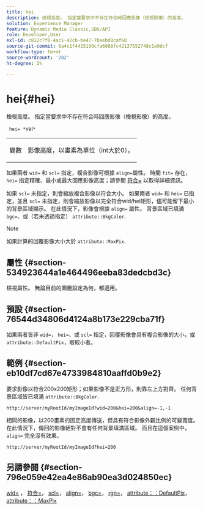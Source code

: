```yaml
---
title: hei
description: 檢視高度。 指定當要求中不存在符合時回應影像（檢視影像）的高度。
solution: Experience Manager
feature: Dynamic Media Classic,SDK/API
role: Developer,User
exl-id: c812c7f0-4ac1-42cb-be47-7baebd8caf60
source-git-commit: 6a4c1f4425199cfa6088fc42137552748c1a9dcf
workflow-type: tm+mt
source-wordcount: '282'
ht-degree: 2%

---
```


# hei{#hei}

檢視高度。 指定當要求中不存在符合時回應影像（檢視影像）的高度。

` hei= *`val`*`

<table id="simpletable_1A36827B6E6647888A4E6E868975D716"> 
 <tr class="strow"> 
  <td class="stentry"> <p> <span class="codeph"> <span class="varname"> 變數 </span> </span> </p> </td> 
  <td class="stentry"> <p>影像高度，以畫素為單位（int大於0）。 </p> </td> 
 </tr> 
</table>

如果兩者 `wid=` 和 `scl=` 指定，複合影像可根據 `align=`屬性。 時間 `fit=` 存在， `hei=` 指定精確、最小或最大回應影像高度；請參閱 [符合=](/help/aem-is-ir-api/is-api/http-ref/image-serving-api-ref/c-http-protocol-reference/c-command-reference/r-fit.md) 以取得詳細資訊。

如果 `scl=` 未指定，則會縮放複合影像以符合大小。 如果兩者 `wid=` 和 `hei=` 已指定，並且 `scl=` 未指定，則會縮放影像以完全符合wid/hei矩形，儘可能留下最小的背景區域顯示。 在此情況下，影像會根據 `align=` 屬性。 背景區域已填滿 `bgc=`、或（若未透過指定） `attribute::BkgColor`.

>[!NOTE]
>
>如果計算的回覆影像大小大於 `attribute::MaxPix`.

## 屬性 {#section-534923644a1e464496eeba83dedcbd3c}

檢視屬性。 無論目前的圖層設定為何，都適用。

## 預設 {#section-76544d34806d4124a8b173e229cba71f}

如果兩者皆非 `wid=`， `hei=`、或 `scl=` 指定，回覆影像會具有複合影像的大小，或 `attribute::DefaultPix`，取較小者。

## 範例 {#section-eb10df7cd67e4733984810aaffd0b9e2}

要求影像以符合200x200矩形；如果影像不是正方形，則靠左上方對齊。 任何背景區域皆已填滿 `attribute::BkgColor`.

`http://server/myRootId/myImageId?wid=200&hei=200&align=-1,-1`

相同的影像，以200畫素的固定高度傳送，但具有符合影像外觀比例的可變寬度。 在此情況下，傳回的影像絕對不會有任何背景填滿區域。 而且在這個案例中， `align=` 完全沒有效果。

`http://server/myRootId/myImageId?hei=200`

## 另請參閱 {#section-796e059e42ea4e86ab90ea3d024850ec}

[wid=](../../../../../is-api/http-ref/image-serving-api-ref/c-http-protocol-reference/c-command-reference/r-is-http-wid.md#reference-bfeadcb67bf4485f851eb21345527e47) ， [符合=](../../../../../is-api/http-ref/image-serving-api-ref/c-http-protocol-reference/c-command-reference/r-fit.md#reference-f11bff6d93d143d6b135de3a923bc989)， [scl=](../../../../../is-api/http-ref/image-serving-api-ref/c-http-protocol-reference/c-command-reference/r-scl.md#reference-b2a74e493d0d407e98fe350551ba3fcc)， [align=](../../../../../is-api/http-ref/image-serving-api-ref/c-http-protocol-reference/c-command-reference/r-align.md#reference-b7d6b87c75124d78884f916dd6544bc7)， [bgc=](../../../../../is-api/http-ref/image-serving-api-ref/c-http-protocol-reference/c-command-reference/r-bgc.md#reference-53376175f617446fbe5c69120f834b88)， [rgn=](../../../../../is-api/http-ref/image-serving-api-ref/c-http-protocol-reference/c-command-reference/r-rgn.md#reference-daa9b80e0d8c4b1aa67d116b578d592f)， [attribute：：DefaultPix](../../../../../is-api/image-catalog/image-serving-api-ref/c-image-catalog-reference/c-attributes-reference/r-defaultpix.md#reference-996b2c22b30f4fd9b970c84063306df1)， [attribute：：MaxPix](../../../../../is-api/image-catalog/image-serving-api-ref/c-image-catalog-reference/c-attributes-reference/r-maxpix.md#reference-e167d396ac794079ba8b5e6eb16eeda5)
